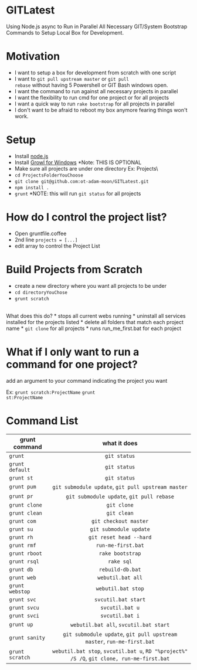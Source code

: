 GITLatest
=========

Using Node.js async to Run in Parallel All Necessary GIT/System Bootstrap Commands to Setup Local Box for Development.

Motivation
==========
  *  I want to setup a box for development from scratch with one script
  *  I want to <code>git pull upstream master</code> or <code>git pull rebase</code> without having 5 Powershell or GIT Bash windows open.
  *  I want the command to run against all necessary projects in parallel
  *  I want the flexibility to run cmd for one project or for all projects
  *  I want a quick way to run <code>rake bootstrap</code> for all projects in parallel
  *  I don't want to be afraid to reboot my box anymore fearing things won't work.

Setup
=====

* Install [node.js](http://nodejs.org/)
* Install [Growl for Windows](http://www.growlforwindows.com/gfw/) *Note: THIS IS OPTIONAL
* Make sure all projects are under one directory Ex: Projects\
* `cd ProjectsFolderYouChoose`
* `git clone git@github.com:ot-adam-moon/GITLatest.git`
* `npm install .`
* `grunt`  *NOTE: this will run `git status` for all projects

How do I control the project list?
==================================

* Open gruntfile.coffee
* 2nd line <code>projects = [...]</code>
* edit array to control the Project List

Build Projects from Scratch
===========================

* create a new directory where you want all projects to be under
* <code>cd directoryYouChose</code>
* <code>grunt scratch</code>
<br/>
What does this do?
 * stops all current webs running
 * uninstall all services installed for the projects listed
 * delete all folders that match each project name
 * <code>git clone</code> for all projects
 * runs run_me_first.bat for each project

What if I only want to run a command for one project?
=====================================================

add an argument to your command indicating the project you want

Ex: <code>grunt scratch:ProjectName</code>
    <code>grunt st:ProjectName</code>
 
Command List
============

| grunt command | what it does  |
| ------------- |:-------------:|
| `grunt` | `git status` |
| `grunt default` | `git status` |
| `grunt st` | `git status` |
| `grunt pum` | `git submodule update`, `git pull upstream master` |
| `grunt pr` | `git submodule update`, `git pull rebase` |
| <code>grunt clone</code> | `git clone` |
| <code>grunt clean</code> | `git clean` |
| <code>grunt com</code> | `git checkout master` |
| <code>grunt su</code> | `git submodule update` |
| <code>grunt rh</code> | `git reset head --hard` |
| <code>grunt rmf</code> | `run-me-first.bat` |
| <code>grunt rboot</code> | `rake bootstrap` |
| <code>grunt rsql</code> | `rake sql` |
| <code>grunt db</code> | `rebuild-db.bat` |
| <code>grunt web</code> | `webutil.bat all` |
| <code>grunt webstop</code> | `webutil.bat stop` |
| <code>grunt svc</code> | `svcutil.bat start` |
| <code>grunt svcu</code> | `svcutil.bat u` |
| <code>grunt svci</code> | `svcutil.bat i` |
| <code>grunt up</code> | `webutil.bat all`, `svcutil.bat start` |
| <code>grunt sanity</code> | `git submodule update`, `git pull upstream master`, `run-me-first.bat` |
| `grunt scratch` | `webutil.bat stop`, `svcutil.bat u`, `RD "%project%" /S /Q`, `git clone, run-me-first.bat` |



